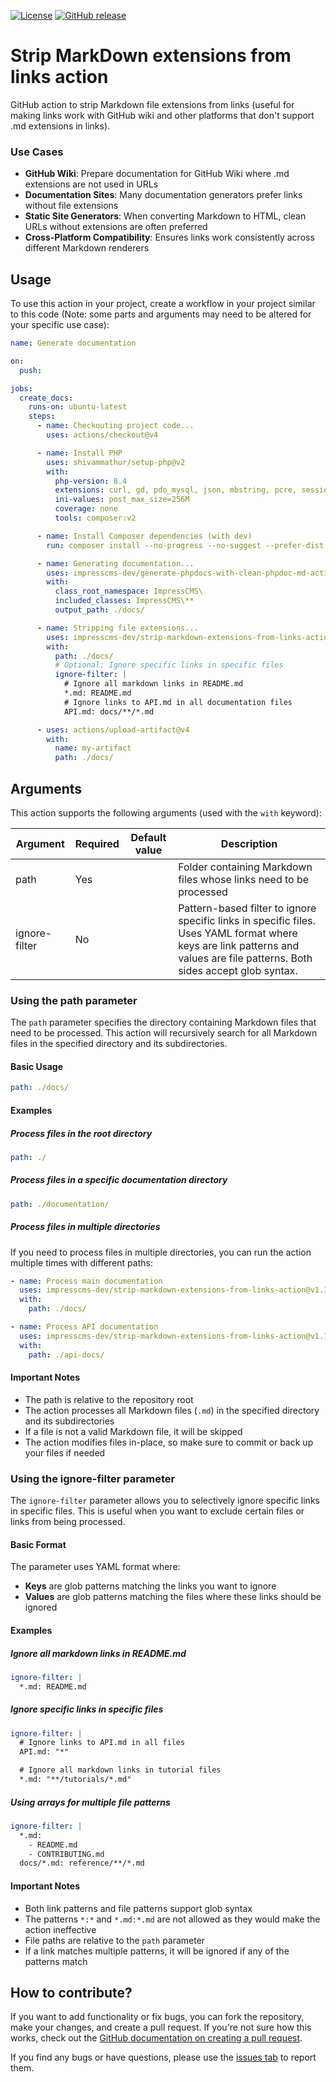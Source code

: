 
[![License](https://img.shields.io/github/license/impresscms-dev/strip-markdown-extensions-from-links-action.svg)](LICENSE)
[![GitHub release](https://img.shields.io/github/release/impresscms-dev/strip-markdown-extensions-from-links-action.svg)](https://github.com/impresscms-dev/strip-markdown-extensions-from-links-action/releases)

# Strip MarkDown extensions from links action

GitHub action to strip Markdown file extensions from links (useful for making links work with GitHub wiki and other platforms that don't support .md extensions in links).

### Use Cases

- **GitHub Wiki**: Prepare documentation for GitHub Wiki where .md extensions are not used in URLs
- **Documentation Sites**: Many documentation generators prefer links without file extensions
- **Static Site Generators**: When converting Markdown to HTML, clean URLs without extensions are often preferred
- **Cross-Platform Compatibility**: Ensures links work consistently across different Markdown renderers

## Usage

To use this action in your project, create a workflow in your project similar to this code (Note: some parts and arguments may need to be altered for your specific use case):
```yaml
name: Generate documentation

on:
  push:

jobs:
  create_docs:
    runs-on: ubuntu-latest
    steps:
      - name: Checkouting project code...
        uses: actions/checkout@v4

      - name: Install PHP
        uses: shivammathur/setup-php@v2
        with:
          php-version: 8.4
          extensions: curl, gd, pdo_mysql, json, mbstring, pcre, session
          ini-values: post_max_size=256M
          coverage: none
          tools: composer:v2

      - name: Install Composer dependencies (with dev)
        run: composer install --no-progress --no-suggest --prefer-dist --optimize-autoloader

      - name: Generating documentation...
        uses: impresscms-dev/generate-phpdocs-with-clean-phpdoc-md-action@v1
        with:
          class_root_namespace: ImpressCMS\
          included_classes: ImpressCMS\**
          output_path: ./docs/

      - name: Stripping file extensions...
        uses: impresscms-dev/strip-markdown-extensions-from-links-action@v2
        with:
          path: ./docs/
          # Optional: Ignore specific links in specific files
          ignore-filter: |
            # Ignore all markdown links in README.md
            *.md: README.md
            # Ignore links to API.md in all documentation files
            API.md: docs/**/*.md

      - uses: actions/upload-artifact@v4
        with:
          name: my-artifact
          path: ./docs/
```

## Arguments

This action supports the following arguments (used with the `with` keyword):

| Argument    | Required | Default value        | Description                       |
|-------------|----------|----------------------|-----------------------------------|
| path | Yes      |                      | Folder containing Markdown files whose links need to be processed |
| ignore-filter | No | | Pattern-based filter to ignore specific links in specific files. Uses YAML format where keys are link patterns and values are file patterns. Both sides accept glob syntax. |

### Using the path parameter

The `path` parameter specifies the directory containing Markdown files that need to be processed. This action will recursively search for all Markdown files in the specified directory and its subdirectories.

#### Basic Usage

```yaml
path: ./docs/
```

#### Examples

##### Process files in the root directory

```yaml
path: ./
```

##### Process files in a specific documentation directory

```yaml
path: ./documentation/
```

##### Process files in multiple directories

If you need to process files in multiple directories, you can run the action multiple times with different paths:

```yaml
- name: Process main documentation
  uses: impresscms-dev/strip-markdown-extensions-from-links-action@v1.1.4
  with:
    path: ./docs/

- name: Process API documentation
  uses: impresscms-dev/strip-markdown-extensions-from-links-action@v1.1.4
  with:
    path: ./api-docs/
```

#### Important Notes

- The path is relative to the repository root
- The action processes all Markdown files (`.md`) in the specified directory and its subdirectories
- If a file is not a valid Markdown file, it will be skipped
- The action modifies files in-place, so make sure to commit or back up your files if needed

### Using the ignore-filter parameter

The `ignore-filter` parameter allows you to selectively ignore specific links in specific files. This is useful when you want to exclude certain files or links from being processed.

#### Basic Format

The parameter uses YAML format where:
- **Keys** are glob patterns matching the links you want to ignore
- **Values** are glob patterns matching the files where these links should be ignored

#### Examples

##### Ignore all markdown links in README.md

```yaml
ignore-filter: |
  *.md: README.md
```

##### Ignore specific links in specific files

```yaml
ignore-filter: |
  # Ignore links to API.md in all files
  API.md: "*"

  # Ignore all markdown links in tutorial files
  *.md: "**/tutorials/*.md"
```

##### Using arrays for multiple file patterns

```yaml
ignore-filter: |
  *.md:
    - README.md
    - CONTRIBUTING.md
  docs/*.md: reference/**/*.md
```

#### Important Notes

- Both link patterns and file patterns support glob syntax
- The patterns `*:*` and `*.md:*.md` are not allowed as they would make the action ineffective
- File paths are relative to the `path` parameter
- If a link matches multiple patterns, it will be ignored if any of the patterns match

## How to contribute?

If you want to add functionality or fix bugs, you can fork the repository, make your changes, and create a pull request. If you're not sure how this works, check out the [GitHub documentation on creating a pull request](https://docs.github.com/en/pull-requests/collaborating-with-pull-requests/proposing-changes-to-your-work-with-pull-requests/creating-a-pull-request).

If you find any bugs or have questions, please use the [issues tab](https://github.com/impresscms-dev/strip-markdown-extensions-from-links-action/issues) to report them.

